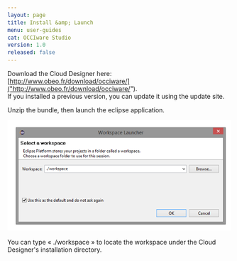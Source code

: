 ```yaml
---
layout: page
title: Install &amp; Launch
menu: user-guides
cat: OCCIware Studio
version: 1.0
released: false
---
```


Download the Cloud Designer here: [http://www.obeo.fr/download/occiware/]("http://www.obeo.fr/download/occiware/").  
If you installed a previous version, you can update it using the update site.

Unzip the bundle, then launch the eclipse application.

![Workspace Selection](/resources/images/SelectWorkspace.png "Workspace Selection") 

You can type « ./workspace » to locate the workspace under the Cloud Designer's installation directory.

